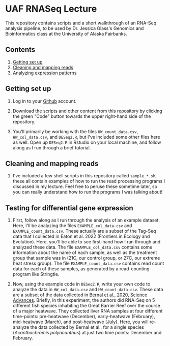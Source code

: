 # UAF RNASeq Lecture
This repository contains scripts and a short walkthrough of an RNA-Seq analysis pipeline, to be used by Dr. Jessica Glass's Genomics and Bioinformatics class at the University of Alaska Fairbanks.

## Contents
1. [Getting set up](https://github.com/kmeaton/UAF_RNASeq_Lecture#getting-set-up)
2. [Cleaning and mapping reads](https://github.com/kmeaton/UAF_RNASeq_Lecture#cleaning-and-mapping-reads)
3. [Analyzing expression patterns](https://github.com/kmeaton/UAF_RNASeq_Lecture#testing-for-differential-gene-expression)

## Getting set up

1. Log in to your [Github](https://github.com) account.

2. Download the scripts and other content from this repository by clicking the green "Code" button towards the upper right-hand side of the repository. 

3. You'll primarily be working with the files ```HW_count_data.csv```, ```HW_col_data.csv```, and ```DESeq2.R```, but I've included some other files here as well. Open up ```DESeq2.R``` in Rstudio on your local machine, and follow along as I run through a brief tutorial.

## Cleaning and mapping reads

1. I've included a few shell scripts in this repository called ```sample_*.sh```, these all contain examples of how to run the read processing programs I discussed in my lecture. Feel free to peruse these sometime later, so you can really understand how to run the programs I was talking about!

## Testing for differential gene expression

1. First, follow along as I run through the analysis of an example dataset. Here, I'll be analyzing the files ```EXAMPLE_col_data.csv``` and ```EXAMPLE_count_data.csv```. These actually are a subset of the Tag-Seq data that I collected in Eaton et al. 2022 (Frontiers in Ecology and Evolution). Here, you'll be able to see first-hand how I ran through and analyzed these data. The file ```EXAMPLE_col_data.csv``` contains some information about the name of each sample, as well as the treatment group that sample was in (21C, our control group, or 27C, our extreme heat stress group). The file ```EXAMPLE_count_data.csv``` contains read count data for each of these samples, as generated by a read-counting program like Stringtie. 

2. Now, using the example code in ```DESeq2.R```, write your own code to analyze the data in ```HW_col_data.csv``` and ```HW_count_data.csv```. These data are a subset of the data collected in [Bernal et al., 2020, Science Advances](https://www.science.org/doi/full/10.1126/sciadv.aay3423). Briefly, in this experiment, the authors did RNA-Seq on 5 different fish species inhabiting the Great Barrier Reef over the course of a major heatwave. They collected liver RNA samples at four different time-points: pre-heatwave (December), early-heatwave (February), mid-heatwave (March), and post-heatwave (July). Here, you will re-analyze the data collected by Bernal et al., for a single species (*Acanthochromis polyacanthus*) at just two time points: December and February. 
